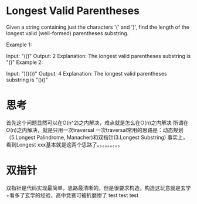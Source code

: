 # Longest Valid Parentheses
Given a string containing just the characters '(' and ')', find the length of the longest valid (well-formed) parentheses substring.

Example 1:

Input: "(()"
Output: 2
Explanation: The longest valid parentheses substring is "()"
Example 2:

Input: ")()())"
Output: 4
Explanation: The longest valid parentheses substring is "()()"

# 思考
首先这个问题显然可以在O(n^2)之内解决，难点就是怎么在O(n)之内解决
所谓在O(n)之内解决，就是只用一次traversal
一次traversal常用的思路是：动态规划（5.Longest Palindrome, Manacher)和双指针(3.Longest Substring)
事实上，看到Longest xxx基本就是这两个思路了。。。。。。。。。

# 双指针
双指针是代码实现最简单，思路最清晰的。但是很要求构造。构造这玩意就是玄学+看多了玄学的经验，高中竞赛可被折磨惨了
test test test